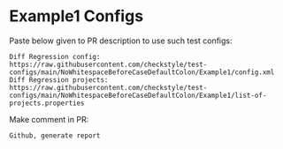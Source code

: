 # Example1 Configs
Paste below given to PR description to use such test configs:
```
Diff Regression config: https://raw.githubusercontent.com/checkstyle/test-configs/main/NoWhitespaceBeforeCaseDefaultColon/Example1/config.xml
Diff Regression projects: https://raw.githubusercontent.com/checkstyle/test-configs/main/NoWhitespaceBeforeCaseDefaultColon/Example1/list-of-projects.properties
```
Make comment in PR:
```
Github, generate report
```

